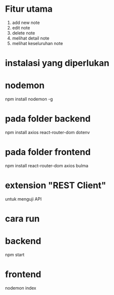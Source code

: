 # Fitur utama
1. add new note
2. edit note
3. delete note
4. melihat detail note
5. melihat keseluruhan note

# instalasi yang diperlukan
# nodemon
npm install nodemon -g
# pada folder backend
npm install axios react-router-dom dotenv
# pada folder frontend
npm install react-router-dom axios bulma
# extension "REST Client"
untuk menguji API

# cara run
# backend
npm start
# frontend
nodemon index